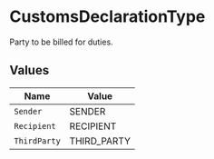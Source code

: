 # CustomsDeclarationType

Party to be billed for duties.


## Values

| Name         | Value        |
| ------------ | ------------ |
| `Sender`     | SENDER       |
| `Recipient`  | RECIPIENT    |
| `ThirdParty` | THIRD_PARTY  |